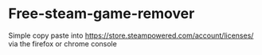 # Free-steam-game-remover
Simple copy paste into https://store.steampowered.com/account/licenses/ via the firefox or chrome console 

